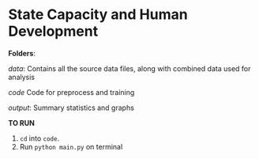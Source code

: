 # State Capacity and Human Development

**Folders**:

*data*: Contains all the source data files, along with combined data used for 
analysis

*code* Code for preprocess and training

*output*: Summary statistics and graphs

**TO RUN**

1. `cd` into `code`.
2. Run `python main.py` on terminal



